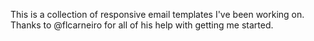 This is a collection of responsive email templates I've been working on. Thanks to @flcarneiro for all of his help with getting me started.